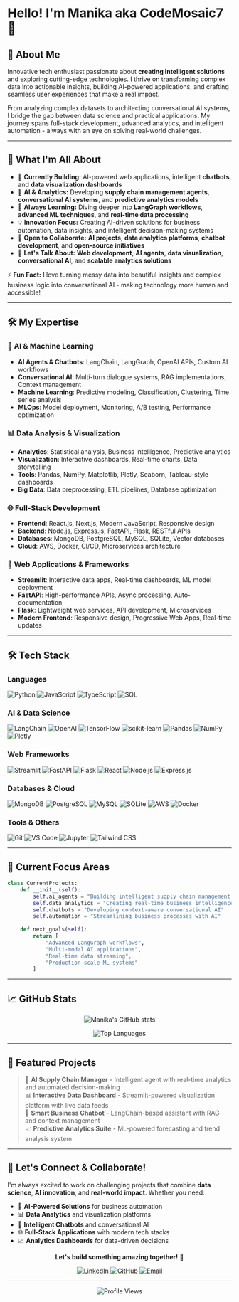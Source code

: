 # Hello! I'm Manika aka CodeMosaic7 👋


## 🚀 About Me

Innovative tech enthusiast passionate about **creating intelligent solutions** and exploring cutting-edge technologies. I thrive on transforming complex data into actionable insights, building AI-powered applications, and crafting seamless user experiences that make a real impact. 

From analyzing complex datasets to architecting conversational AI systems, I bridge the gap between data science and practical applications. My journey spans full-stack development, advanced analytics, and intelligent automation - always with an eye on solving real-world challenges.

---

## 🎯 What I'm All About

- 🔭 **Currently Building:** AI-powered web applications, intelligent **chatbots**, and **data visualization dashboards**
- 🧠 **AI & Analytics:** Developing **supply chain management agents**, **conversational AI systems**, and **predictive analytics models**
- 🌱 **Always Learning:** Diving deeper into **LangGraph workflows**, **advanced ML techniques**, and **real-time data processing**
- 💡 **Innovation Focus:** Creating AI-driven solutions for business automation, data insights, and intelligent decision-making systems
- 🤝 **Open to Collaborate:** **AI projects**, **data analytics platforms**, **chatbot development**, and **open-source initiatives**
- 💬 **Let's Talk About:** **Web development**, **AI agents**, **data visualization**, **conversational AI**, and **scalable analytics solutions**

⚡ **Fun Fact:** I love turning messy data into beautiful insights and complex business logic into conversational AI - making technology more human and accessible!

---

## 🛠️ My Expertise

### 🤖 **AI & Machine Learning**
- **AI Agents & Chatbots**: LangChain, LangGraph, OpenAI APIs, Custom AI workflows
- **Conversational AI**: Multi-turn dialogue systems, RAG implementations, Context management
- **Machine Learning**: Predictive modeling, Classification, Clustering, Time series analysis
- **MLOps**: Model deployment, Monitoring, A/B testing, Performance optimization

### 📊 **Data Analysis & Visualization**
- **Analytics**: Statistical analysis, Business intelligence, Predictive analytics
- **Visualization**: Interactive dashboards, Real-time charts, Data storytelling
- **Tools**: Pandas, NumPy, Matplotlib, Plotly, Seaborn, Tableau-style dashboards
- **Big Data**: Data preprocessing, ETL pipelines, Database optimization

### 🌐 **Full-Stack Development**
- **Frontend**: React.js, Next.js, Modern JavaScript, Responsive design
- **Backend**: Node.js, Express.js, FastAPI, Flask, RESTful APIs
- **Databases**: MongoDB, PostgreSQL, MySQL, SQLite, Vector databases
- **Cloud**: AWS, Docker, CI/CD, Microservices architecture

### 🎨 **Web Applications & Frameworks**
- **Streamlit**: Interactive data apps, Real-time dashboards, ML model deployment
- **FastAPI**: High-performance APIs, Async processing, Auto-documentation
- **Flask**: Lightweight web services, API development, Microservices
- **Modern Frontend**: Responsive design, Progressive Web Apps, Real-time updates

---

## 🛠️ Tech Stack

### **Languages**
<p>
  <img src="https://img.shields.io/badge/Python-3776AB?style=for-the-badge&logo=python&logoColor=white" alt="Python"/>
  <img src="https://img.shields.io/badge/JavaScript-F7DF1E?style=for-the-badge&logo=javascript&logoColor=black" alt="JavaScript"/>
  <img src="https://img.shields.io/badge/TypeScript-3178C6?style=for-the-badge&logo=typescript&logoColor=white" alt="TypeScript"/>
  <img src="https://img.shields.io/badge/SQL-336791?style=for-the-badge&logo=postgresql&logoColor=white" alt="SQL"/>
</p>

### **AI & Data Science**
<p>
  <img src="https://img.shields.io/badge/LangChain-121212?style=for-the-badge&logo=chainlink&logoColor=white" alt="LangChain"/>
  <img src="https://img.shields.io/badge/OpenAI-412991?style=for-the-badge&logo=openai&logoColor=white" alt="OpenAI"/>
  <img src="https://img.shields.io/badge/TensorFlow-FF6F00?style=for-the-badge&logo=tensorflow&logoColor=white" alt="TensorFlow"/>
  <img src="https://img.shields.io/badge/scikit--learn-F7931E?style=for-the-badge&logo=scikit-learn&logoColor=white" alt="scikit-learn"/>
  <img src="https://img.shields.io/badge/Pandas-150458?style=for-the-badge&logo=pandas&logoColor=white" alt="Pandas"/>
  <img src="https://img.shields.io/badge/NumPy-013243?style=for-the-badge&logo=numpy&logoColor=white" alt="NumPy"/>
  <img src="https://img.shields.io/badge/Plotly-3F4F75?style=for-the-badge&logo=plotly&logoColor=white" alt="Plotly"/>
</p>

### **Web Frameworks**
<p>
  <img src="https://img.shields.io/badge/Streamlit-FF4B4B?style=for-the-badge&logo=streamlit&logoColor=white" alt="Streamlit"/>
  <img src="https://img.shields.io/badge/FastAPI-009688?style=for-the-badge&logo=fastapi&logoColor=white" alt="FastAPI"/>
  <img src="https://img.shields.io/badge/Flask-000000?style=for-the-badge&logo=flask&logoColor=white" alt="Flask"/>
  <img src="https://img.shields.io/badge/React-61DAFB?style=for-the-badge&logo=react&logoColor=black" alt="React"/>
  <img src="https://img.shields.io/badge/Node.js-339933?style=for-the-badge&logo=node.js&logoColor=white" alt="Node.js"/>
  <img src="https://img.shields.io/badge/Express.js-000000?style=for-the-badge&logo=express&logoColor=white" alt="Express.js"/>
</p>

### **Databases & Cloud**
<p>
  <img src="https://img.shields.io/badge/MongoDB-47A248?style=for-the-badge&logo=mongodb&logoColor=white" alt="MongoDB"/>
  <img src="https://img.shields.io/badge/PostgreSQL-336791?style=for-the-badge&logo=postgresql&logoColor=white" alt="PostgreSQL"/>
  <img src="https://img.shields.io/badge/MySQL-4479A1?style=for-the-badge&logo=mysql&logoColor=white" alt="MySQL"/>
  <img src="https://img.shields.io/badge/SQLite-003B57?style=for-the-badge&logo=sqlite&logoColor=white" alt="SQLite"/>
  <img src="https://img.shields.io/badge/AWS-232F3E?style=for-the-badge&logo=amazon-aws&logoColor=white" alt="AWS"/>
  <img src="https://img.shields.io/badge/Docker-2496ED?style=for-the-badge&logo=docker&logoColor=white" alt="Docker"/>
</p>

### **Tools & Others**
<p>
  <img src="https://img.shields.io/badge/Git-F05032?style=for-the-badge&logo=git&logoColor=white" alt="Git"/>
  <img src="https://img.shields.io/badge/VS_Code-007ACC?style=for-the-badge&logo=visual-studio-code&logoColor=white" alt="VS Code"/>
  <img src="https://img.shields.io/badge/Jupyter-F37626?style=for-the-badge&logo=jupyter&logoColor=white" alt="Jupyter"/>
  <img src="https://img.shields.io/badge/Tailwind%20CSS-38B2AC?style=for-the-badge&logo=tailwind-css&logoColor=white" alt="Tailwind CSS"/>
</p>

---

## 🎯 Current Focus Areas

```python
class CurrentProjects:
    def __init__(self):
        self.ai_agents = "Building intelligent supply chain management systems"
        self.data_analytics = "Creating real-time business intelligence dashboards"
        self.chatbots = "Developing context-aware conversational AI"
        self.automation = "Streamlining business processes with AI"
        
    def next_goals(self):
        return [
            "Advanced LangGraph workflows",
            "Multi-modal AI applications", 
            "Real-time data streaming",
            "Production-scale ML systems"
        ]
```

---

## 📈 GitHub Stats

<div align="center">
  
  ![Manika's GitHub stats](https://github-readme-stats.vercel.app/api?username=CodeMosaic7&show_icons=true&theme=tokyonight&count_private=true)
  
  ![Top Languages](https://github-readme-stats.vercel.app/api/top-langs/?username=CodeMosaic7&layout=compact&theme=tokyonight)

</div>

---

## 🌟 Featured Projects

> 🚀 **AI Supply Chain Manager** - Intelligent agent with real-time analytics and automated decision-making  
> 📊 **Interactive Data Dashboard** - Streamlit-powered visualization platform with live data feeds  
> 🤖 **Smart Business Chatbot** - LangChain-based assistant with RAG and context management  
> 📈 **Predictive Analytics Suite** - ML-powered forecasting and trend analysis system  

---

## 🤝 Let's Connect & Collaborate!

I'm always excited to work on challenging projects that combine **data science**, **AI innovation**, and **real-world impact**. Whether you need:

- 🧠 **AI-Powered Solutions** for business automation
- 📊 **Data Analytics** and visualization platforms  
- 🤖 **Intelligent Chatbots** and conversational AI
- 🌐 **Full-Stack Applications** with modern tech stacks
- 📈 **Analytics Dashboards** for data-driven decisions

<div align="center">
  
  **Let's build something amazing together!** 🌟
  
  [![LinkedIn](https://img.shields.io/badge/LinkedIn-0077B5?style=for-the-badge&logo=linkedin&logoColor=white)](https://linkedin.com/in/yourprofile)
  [![GitHub](https://img.shields.io/badge/GitHub-100000?style=for-the-badge&logo=github&logoColor=white)](https://github.com/CodeMosaic7)
  [![Email](https://img.shields.io/badge/Email-D14836?style=for-the-badge&logo=gmail&logoColor=white)](mailto:your.email@example.com)

</div>

---

<div align="center">
  <img src="https://komarev.com/ghpvc/?username=CodeMosaic7&color=blueviolet&style=for-the-badge" alt="Profile Views"/>
</div>
